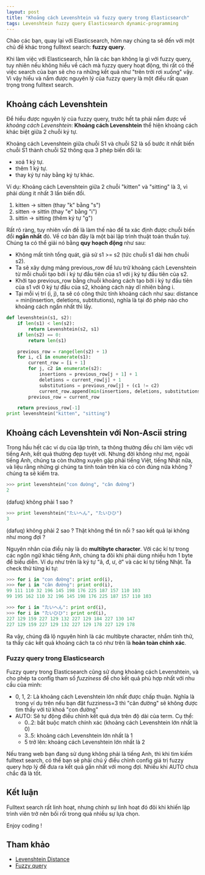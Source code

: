 ```yaml
---
layout: post
title: "Khoảng cách Levenshtein và fuzzy query trong Elasticsearch"
tags: Levenshtein fuzzy query Elasticsearch dynamic-programming
---
```

Chào các bạn, quay lại với Elasticsearch, hôm nay chúng ta sẽ đến với một chủ đề khác trong fulltext search: **fuzzy query**.

Khi làm việc với Elasticsearch, hẳn là các bạn không lạ gì với fuzzy query, tuy nhiên nếu không hiểu về cách mà fuzzy query hoạt động, thì rất có thể việc search của bạn sẽ cho ra những kết quả như "trên trời rơi xuống" vậy. Vì vậy hiểu và nắm được nguyên lý của fuzzy query là một điều rất quan trọng trong fulltext search.

## Khoảng cách Levenshtein

Để hiểu được nguyên lý của fuzzy query, trước hết ta phải nắm được về *khoảng cách Levenshtein*: **Khoảng cách Levenshtein** thể hiện khoảng cách khác biệt giữa 2 chuỗi ký tự.

Khoảng cách Levenshtein giữa chuỗi S1 và chuỗi S2 là số bước ít nhất biến chuỗi S1 thành chuỗi S2 thông qua 3 phép biến đổi là:

- xoá 1 ký tự.
- thêm 1 ký tự.
- thay ký tự này bằng ký tự khác.

Ví dụ: Khoảng cách Levenshtein giữa 2 chuỗi "kitten" và "sitting" là 3, vì phải dùng ít nhất 3 lần biến đổi.

1. kitten -> sitten (thay "k" bằng "s")
2. sitten -> sittin (thay "e" bằng "i")
3. sittin -> sitting (thêm ký tự "g")

Rất rõ ràng, tuy nhiên vấn đề là làm thế nào để ta xác định được chuỗi biến đổi **ngắn nhất** đó. Về cơ bản đây là một bài lập trình thuật toán thuần tuý. Chúng ta có thể giải nó bằng **quy hoạch động** như sau:

- Không mất tính tổng quát, giả sử s1 >= s2 (tức chuỗi s1 dài hơn chuỗi s2).
- Ta sẽ xây dựng mảng previous_row để lưu trữ khoảng cách Levenshtein từ mỗi chuỗi tạo bởi i ký tự đầu tiên của s1 với j ký tự đầu tiên của s2.
- Khởi tạo previous_row bằng chuỗi khoảng cách tạo bởi i ký tự đầu tiên của s1 với 0 ký tự đầu của s2, khoảng cách này dĩ nhiên bằng i.
- Tại mỗi vị trí (i, j), ta sẽ có công thức tính khoảng cách như sau: distance = min(insertion, deletions, subtitutions), nghĩa là tại đó phép nào cho khoảng cách ngắn nhất thì lấy.

```py
def levenshtein(s1, s2):
    if len(s1) < len(s2):
        return Levenshtein(s2, s1)
    if len(s2) == 0:
        return len(s1)

    previous_row = range(len(s2) + 1)
    for i, c1 in enumerate(s1):
        current_row = [i + 1]
        for j, c2 in enumerate(s2):
            insertions = previous_row[j + 1] + 1
            deletions = current_row[j] + 1
            substitutions = previous_row[j] + (c1 != c2)
            current_row.append(min(insertions, deletions, substitutions))
        previous_row = current_row

    return previous_row[-1]
print levenshtein("kitten", "sitting")
```

## Khoảng cách Levenshtein với Non-Ascii string

Trong hầu hết các ví dụ của lập trình, ta thông thường đều chỉ làm việc với tiếng Anh, kết quả thường đẹp tuyệt vời. Nhưng đời không như mơ, ngoài tiếng Anh, chúng ta còn thường xuyên gặp phải tiếng Việt, tiếng Nhật nữa, và liệu rằng những gì chúng ta tính toán trên kia có còn đúng nữa không ? chúng ta sẽ kiểm tra.

```py
>>> print levenshtein("con đường", "cân đường")
2
```

(dafuq) không phải 1 sao ?

```py
>>> print levenshtein("たいへん", "たいひひ")
3
```

(dafuq) không phải 2 sao ?
Thật không thể tin nổi ? sao kết quả lại không như mong đợi ?

Nguyên nhân của điều này là do **multibyte character**. Với các kí tự trong các ngôn ngữ khác tiếng Anh, chúng ta đôi khi phải dùng nhiều hơn 1 byte để biểu diễn. Ví dụ như trên là ký tự "â, đ, ư, ờ" và các kí tự tiếng Nhật. Ta check thử từng kí tự:

```py
>>> for i in "con đường": print ord(i),
>>> for i in "cân đường": print ord(i),
99 111 110 32 196 145 198 176 225 187 157 110 103
99 195 162 110 32 196 145 198 176 225 187 157 110 103
```

```py
>>> for i in "たいへん": print ord(i),
>>> for i in "たいひひ": print ord(i),
227 129 159 227 129 132 227 129 184 227 130 147
227 129 159 227 129 132 227 129 178 227 129 178
```

Ra vậy, chúng đã lộ nguyên hình là các multibyte character, nhẩm tính thử, ta thấy các kết quả khoảng cách ta có như trên là **hoàn toàn chính xác**.

### Fuzzy query trong Elasticsearch

Fuzzy query trong Elasticsearch cũng sử dụng khoảng cách Levenshtein, và cho phép ta config tham số *fuzziness* để cho kết quả phù hợp nhất với nhu cầu của mình:

- 0, 1, 2: Là khoảng cách Levenshtein lớn nhất được chấp thuận. Nghĩa là trong ví dụ trên nếu bạn đặt fuzziness=3 thì "cân đường" sẽ không được tìm thấy với từ khoá "con đường"
- AUTO: Sẽ tự động điều chỉnh kết quả dựa trên độ dài của term. Cụ thể:
    - 0..2: bắt buộc match chính xác (khoảng cách Levenshtein lớn nhất là 0)
    - 3..5: khoảng cách Levenshtein lớn nhất là 1
    - 5 trở lên: khoảng cách Levenshtein lớn nhất là 2

Nếu trang web bạn đang sử dụng không phải là tiếng Anh, thì khi tìm kiếm fulltext search, có thể bạn sẽ phải chú ý điều chỉnh config giá trị fuzzy query hợp lý để đưa ra kết quả gần nhất với mong đợi. Nhiều khi AUTO chưa chắc đã là tốt.

## Kết luận

Fulltext search rất linh hoạt, nhưng chính sự linh hoạt đó đôi khi khiến lập trình viên trở nên bối rối trong quá nhiều sự lựa chọn.

Enjoy coding !

## Tham khảo

- [Levenshtein Distance](https://en.wikipedia.org/wiki/Levenshtein_distance)
- [Fuzzy query](https://www.elastic.co/guide/en/Elasticsearch/reference/current/common-options.html#fuzziness)